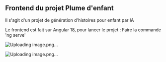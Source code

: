 ## Frontend du projet Plume d'enfant
Il s'agit d'un projet de génération d'histoires pour enfant par IA

Le frontend est fait sur Angular 18, pour lancer le projet : Faire la commande 'ng serve'

![Uploading image.png…]()

![Uploading image.png…]()







